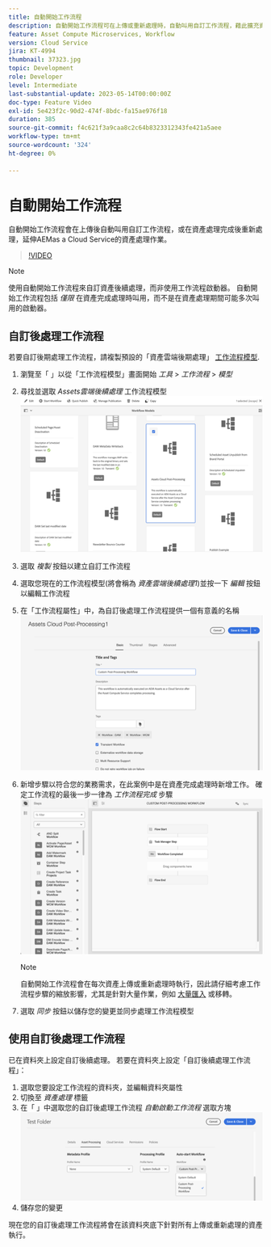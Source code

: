 ```yaml
---
title: 自動開始工作流程
description: 自動開始工作流程可在上傳或重新處理時，自動叫用自訂工作流程，藉此擴充資產處理作業。
feature: Asset Compute Microservices, Workflow
version: Cloud Service
jira: KT-4994
thumbnail: 37323.jpg
topic: Development
role: Developer
level: Intermediate
last-substantial-update: 2023-05-14T00:00:00Z
doc-type: Feature Video
exl-id: 5e423f2c-90d2-474f-8bdc-fa15ae976f18
duration: 385
source-git-commit: f4c621f3a9caa8c2c64b8323312343fe421a5aee
workflow-type: tm+mt
source-wordcount: '324'
ht-degree: 0%

---
```


# 自動開始工作流程

自動開始工作流程會在上傳後自動叫用自訂工作流程，或在資產處理完成後重新處理，延伸AEMas a Cloud Service的資產處理作業。

>[!VIDEO](https://video.tv.adobe.com/v/37323?quality=12&learn=on)

>[!NOTE]
>
>使用自動開始工作流程來自訂資產後續處理，而非使用工作流程啟動器。 自動開始工作流程包括 _僅限_ 在資產完成處理時叫用，而不是在資產處理期間可能多次叫用的啟動器。

## 自訂後處理工作流程

若要自訂後期處理工作流程，請複製預設的「資產雲端後期處理」 [工作流程模型](../../foundation/workflow/use-the-workflow-editor.md).

1. 瀏覽至「 」以從「工作流程模型」畫面開始 _工具_ > _工作流程_ > _模型_
2. 尋找並選取 _Assets雲端後續處理_ 工作流程模型<br/>
   ![選取Assets Cloud後處理工作流程模型](assets/auto-start-workflow-select-workflow.png)
3. 選取 _複製_ 按鈕以建立自訂工作流程
4. 選取您現在的工作流程模型(將會稱為 _資產雲端後續處理1_)並按一下 _編輯_ 按鈕以編輯工作流程
5. 在「工作流程屬性」中，為自訂後處理工作流程提供一個有意義的名稱<br/>
   ![變更名稱](assets/auto-start-workflow-change-name.png)
6. 新增步驟以符合您的業務需求，在此案例中是在資產完成處理時新增工作。 確定工作流程的最後一步一律為 _工作流程完成_ 步驟<br/>
   ![新增工作流程步驟](assets/auto-start-workflow-customize-steps.png)

   >[!NOTE]
   >
   >自動開始工作流程會在每次資產上傳或重新處理時執行，因此請仔細考慮工作流程步驟的縮放影響，尤其是針對大量作業，例如 [大量匯入](../../cloud-service/migration/bulk-import.md) 或移轉。

7. 選取 _同步_ 按鈕以儲存您的變更並同步處理工作流程模型

## 使用自訂後處理工作流程

已在資料夾上設定自訂後續處理。 若要在資料夾上設定「自訂後續處理工作流程」：

1. 選取您要設定工作流程的資料夾，並編輯資料夾屬性
2. 切換至 _資產處理_ 標籤
3. 在「 」中選取您的自訂後處理工作流程 _自動啟動工作流程_ 選取方塊<br/>
   ![設定後處理工作流程](assets/auto-start-workflow-set-workflow.png)
4. 儲存您的變更

現在您的自訂後處理工作流程將會在該資料夾底下針對所有上傳或重新處理的資產執行。
